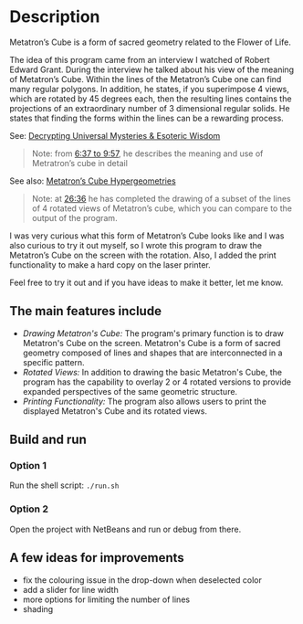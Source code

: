 # Description
Metatron’s Cube is a form of sacred geometry related to the Flower of Life.

The idea of this program came from an interview I watched of Robert Edward Grant. During the interview he talked about his view of the meaning of Metatron’s Cube. Within the lines of the Metatron’s Cube one can find many regular polygons. In addition, he states, if you superimpose 4 views, which are rotated by 45 degrees each, then the resulting lines contains the projections of an extraordinary number of 3 dimensional regular solids. He states that finding the forms within the lines can be a rewarding process.

See: <a href="https://www.youtube.com/watch?v=Ayc3BXG-p9w">Decrypting Universal Mysteries & Esoteric Wisdom</a>
<blockquote>Note: from <a href="https://www.youtube.com/watch?v=Ayc3BXG-p9w&t=397s">6:37 to 9:57</a>, he describes the meaning and use of Metratron’s cube in detail</blockquote>
See also: <a href="https://robertedwardgrant.com/courses/philosophical-geometry-day-07-metatrons-cube-hypergeometries/">Metatron’s Cube Hypergeometries</a>
<blockquote>Note: at <a href="https://www.youtube.com/watch?v=4ykU-JxyGWQ&t=1596s">26:36</a> he has completed the drawing of a subset of the lines of 4 rotated views of Metatron’s cube, which you can compare to the output of the program.</blockquote>

I was very curious what this form of Metatron’s Cube looks like and I was also curious to try it out myself, so I wrote this program to draw the Metatron’s Cube on the screen with the rotation. Also, I added the print functionality to make a hard copy on the laser printer.

Feel free to try it out and if you have ideas to make it better, let me know.


## The main features include
- *Drawing Metatron's Cube:* The program's primary function is to draw Metatron's Cube on the screen. Metatron's Cube is a form of sacred geometry composed of lines and shapes that are interconnected in a specific pattern. 
- *Rotated Views:* In addition to drawing the basic Metatron's Cube, the program has the capability to overlay 2 or 4 rotated versions to provide expanded perspectives of the same geometric structure. 
- *Printing Functionality:* The program also allows users to print the displayed Metatron's Cube and its rotated views. 

## Build and run
### Option 1
Run the shell script: <code>./run.sh</code>
### Option 2
Open the project with NetBeans and run or debug from there.

## A few ideas for improvements
- fix the colouring issue in the drop-down when deselected color
- add a slider for line width
- more options for limiting the number of lines
- shading

